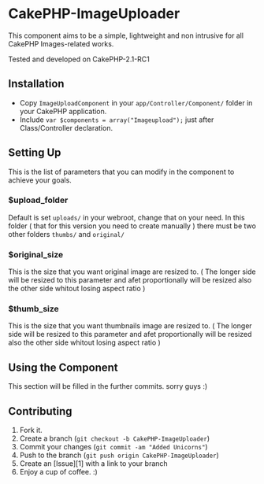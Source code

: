 CakePHP-ImageUploader
=============

This component aims to be a simple, lightweight and non intrusive for all CakePHP Images-related works.

Tested and developed on CakePHP-2.1-RC1

Installation
-------

* Copy `ImageUploadComponent` in your `app/Controller/Component/` folder in your CakePHP application.
* Include `var $components = array("Imageupload");` just after Class/Controller declaration.

Setting Up
-------

This is the list of parameters that you can modify in the component to achieve your goals.

### $upload_folder
Default is set `uploads/` in your webroot, change that on your need. In this folder ( that for this version you need to create manually ) there must be two other folders `thumbs/` and `original/`

### $original_size
This is the size that you want original image are resized to. ( The longer side will be resized to this parameter and afet proportionally will be resized also the other side whitout losing aspect ratio )

### $thumb_size
This is the size that you want thumbnails image are resized to. ( The longer side will be resized to this parameter and afet proportionally will be resized also the other side whitout losing aspect ratio )

Using the Component
-------

This section will be filled in the further commits. sorry guys :)

Contributing
------------

1. Fork it.
2. Create a branch (`git checkout -b CakePHP-ImageUploader`)
3. Commit your changes (`git commit -am "Added Unicorns"`)
4. Push to the branch (`git push origin CakePHP-ImageUploader`)
5. Create an [Issue][1] with a link to your branch
6. Enjoy a cup of coffee. :)

